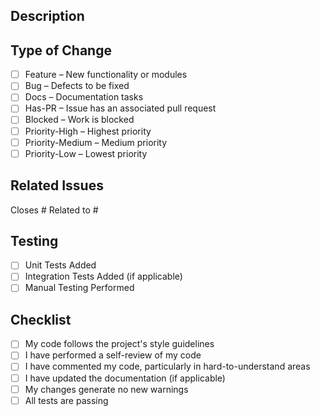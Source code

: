 ## Description
<!-- Describe your changes in detail -->

## Type of Change
<!-- Please select the appropriate type from the list below by replacing [ ] with [x] -->
- [ ] Feature – New functionality or modules
- [ ] Bug – Defects to be fixed
- [ ] Docs – Documentation tasks
- [ ] Has-PR – Issue has an associated pull request
- [ ] Blocked – Work is blocked
- [ ] Priority-High – Highest priority
- [ ] Priority-Medium – Medium priority
- [ ] Priority-Low – Lowest priority

## Related Issues
<!-- List any related issues using the GitHub issue reference format (#123) -->
Closes #
Related to #

## Testing
<!-- Describe the tests you ran and how to reproduce them -->
- [ ] Unit Tests Added
- [ ] Integration Tests Added (if applicable)
- [ ] Manual Testing Performed

## Checklist
- [ ] My code follows the project's style guidelines
- [ ] I have performed a self-review of my code
- [ ] I have commented my code, particularly in hard-to-understand areas
- [ ] I have updated the documentation (if applicable)
- [ ] My changes generate no new warnings
- [ ] All tests are passing